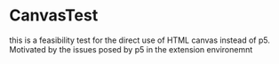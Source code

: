 # CanvasTest
this is a feasibility test for the direct use of HTML canvas instead of p5.
Motivated by the issues posed by p5 in the extension environemnt
